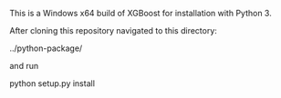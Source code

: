 This is a Windows x64 build of XGBoost for installation with Python 3.

After cloning this repository navigated to this directory:

../python-package/

and run

python setup.py install
